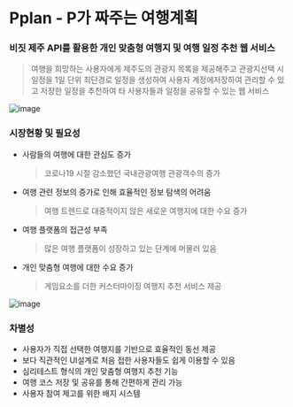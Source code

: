 # Pplan - P가 짜주는 여행계획

### 비짓 제주 API를 활용한 개인 맞춤형 여행지 및 여행 일정 추천 웹 서비스
 > 여행을 희망하는 사용자에게 제주도의 관광지 목록을 제공해주고 관광지선택 시 일정을 1일 단위 최단경로 일정을 생성하여 사용자 계정에저장하여 관리할 수 있고 저장한 일정을 추천하여 타 사용자들과 일정을 공유할 수 있는 웹 서비스

![image](https://github.com/Joon4518/Pplan/assets/32320779/c0ecd99f-6797-4c06-b2d6-3e57ea3db2d3)
### 시장현황 및 필요성
  - 사람들의 여행에 대한 관심도 증가
    >	코로나19 시절 감소했던 국내관광여행 관광객수의 증가
  -	여행 관련 정보의 증가로 인해 효율적인 정보 탐색의 어려움
    >	여행 트렌드로 대중적이지 않은 새로운 여행지에 대한 수요 증가
  - 여행 플랫폼의 접근성 부족
    >	많은 여행 플랫폼이 성장하고 있는 단계에 머물러 있음
  - 개인 맞춤형 여행에 대한 수요 증가
    >	게임요소를 더한 커스터마이징 여행지 추천 서비스 제공

![image](https://github.com/Joon4518/Pplan/assets/32320779/78d9a474-69e1-4e0c-9c0d-48045e040e77)

### 차별성
  -	사용자가 직접 선택한 여행지를 기반으로 효율적인 동선 제공
  -	보다 직관적인 UI설계로 처음 접한 사용자들도 쉽게 이용할 수 있음
  -	심리테스트 형식의 개인 맞춤형 여행지 추천 기능
  -	여행 코스 저장 및 공유를 통해 간편하게 관리 가능
  -	사용자 참여 제고를 위한 배지 시스템



